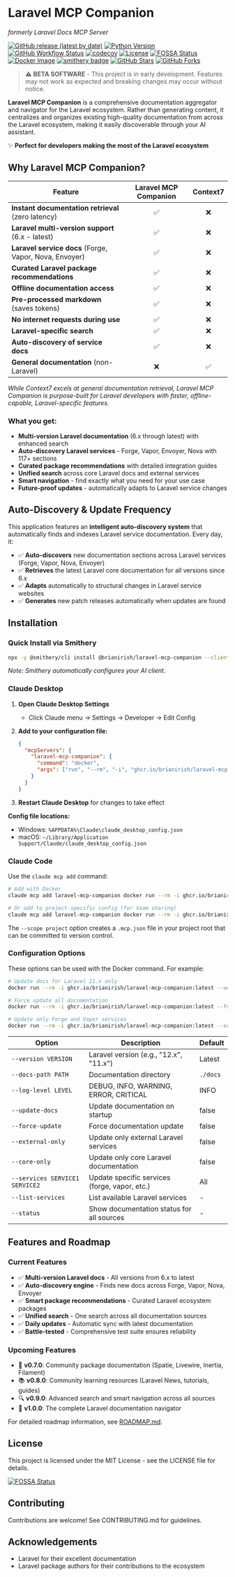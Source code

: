 # Laravel MCP Companion
*formerly Laravel Docs MCP Server*

[![GitHub release (latest by date)](https://img.shields.io/github/v/release/brianirish/laravel-mcp-companion)](https://github.com/brianirish/laravel-mcp-companion/releases)
[![Python Version](https://img.shields.io/badge/python-3.12%2B-blue)](https://www.python.org/downloads/)
[![GitHub Workflow Status](https://img.shields.io/github/actions/workflow/status/brianirish/laravel-mcp-companion/ci.yaml?branch=main&label=tests)](https://github.com/brianirish/laravel-mcp-companion/actions/workflows/ci.yaml)
[![codecov](https://codecov.io/gh/brianirish/laravel-mcp-companion/graph/badge.svg?token=VC93Y921KR)](https://codecov.io/gh/brianirish/laravel-mcp-companion)
[![License](https://img.shields.io/github/license/brianirish/laravel-mcp-companion)](https://github.com/brianirish/laravel-mcp-companion/blob/main/LICENSE)
[![FOSSA Status](https://app.fossa.com/api/projects/git%2Bgithub.com%2Fbrianirish%2Flaravel-mcp-companion.svg?type=shield)](https://app.fossa.com/projects/git%2Bgithub.com%2Fbrianirish%2Flaravel-mcp-companion?ref=badge_shield)
[![Docker Image](https://img.shields.io/badge/docker-ghcr.io-blue)](https://github.com/brianirish/laravel-mcp-companion/pkgs/container/laravel-mcp-companion)
[![smithery badge](https://smithery.ai/badge/@brianirish/laravel-mcp-companion)](https://smithery.ai/server/@brianirish/laravel-mcp-companion)
[![GitHub Stars](https://img.shields.io/github/stars/brianirish/laravel-mcp-companion?style=social)](https://github.com/brianirish/laravel-mcp-companion)
[![GitHub Forks](https://img.shields.io/github/forks/brianirish/laravel-mcp-companion?style=social)](https://github.com/brianirish/laravel-mcp-companion)


> ⚠️ **BETA SOFTWARE** - This project is in early development. Features may not work as expected and breaking changes may occur without notice.

**Laravel MCP Companion** is a comprehensive documentation aggregator and navigator for the Laravel ecosystem. Rather than generating content, it centralizes and organizes existing high-quality documentation from across the Laravel ecosystem, making it easily discoverable through your AI assistant.

✨ **Perfect for developers making the most of the Laravel ecosystem**

## Why Laravel MCP Companion?

| Feature | Laravel MCP Companion | Context7 |
|---------|:--------------------:|:--------:|
| **Instant documentation retrieval** (zero latency) | ✅ | ❌ |
| **Laravel multi-version support** (6.x - latest) | ✅ | ❌ |
| **Laravel service docs** (Forge, Vapor, Nova, Envoyer) | ✅ | ❌ |
| **Curated Laravel package recommendations** | ✅ | ❌ |
| **Offline documentation access** | ✅ | ❌ |
| **Pre-processed markdown** (saves tokens) | ✅ | ❌ |
| **No internet requests during use** | ✅ | ❌ |
| **Laravel-specific search** | ✅ | ❌ |
| **Auto-discovery of service docs** | ✅ | ❌ |
| **General documentation** (non-Laravel) | ❌ | ✅ |

*While Context7 excels at general documentation retrieval, Laravel MCP Companion is purpose-built for Laravel developers with faster, offline-capable, Laravel-specific features.*

### What you get:
- **Multi-version Laravel documentation** (6.x through latest) with enhanced search
- **Auto-discovery Laravel services** - Forge, Vapor, Envoyer, Nova with 117+ sections
- **Curated package recommendations** with detailed integration guides  
- **Unified search** across core Laravel docs and external services
- **Smart navigation** - find exactly what you need for your use case
- **Future-proof updates** - automatically adapts to Laravel service changes

## Auto-Discovery & Update Frequency

This application features an **intelligent auto-discovery system** that automatically finds and indexes Laravel service documentation. Every day, it:

- ✅ **Auto-discovers** new documentation sections across Laravel services (Forge, Vapor, Nova, Envoyer)  
- ✅ **Retrieves** the latest Laravel core documentation for all versions since 6.x
- ✅ **Adapts** automatically to structural changes in Laravel service websites
- ✅ **Generates** new patch releases automatically when updates are found

## Installation

### Quick Install via Smithery

```bash
npx -y @smithery/cli install @brianirish/laravel-mcp-companion --client claude
```

*Note: Smithery automatically configures your AI client.*

### Claude Desktop

1. **Open Claude Desktop Settings**
   - Click Claude menu → Settings → Developer → Edit Config

2. **Add to your configuration file:**
   ```json
   {
     "mcpServers": {
       "laravel-mcp-companion": {
         "command": "docker",
         "args": ["run", "--rm", "-i", "ghcr.io/brianirish/laravel-mcp-companion:latest"]
       }
     }
   }
   ```

3. **Restart Claude Desktop** for changes to take effect

**Config file locations:**
- Windows: `%APPDATA%\Claude\claude_desktop_config.json`
- macOS: `~/Library/Application Support/Claude/claude_desktop_config.json`

### Claude Code

Use the `claude mcp add` command:

```bash
# Add with Docker
claude mcp add laravel-mcp-companion docker run --rm -i ghcr.io/brianirish/laravel-mcp-companion:latest

# Or add to project-specific config (for team sharing)
claude mcp add laravel-mcp-companion docker run --rm -i ghcr.io/brianirish/laravel-mcp-companion:latest --scope project
```

The `--scope project` option creates a `.mcp.json` file in your project root that can be committed to version control.

### Configuration Options

These options can be used with the Docker command. For example:

```bash
# Update docs for Laravel 11.x only
docker run --rm -i ghcr.io/brianirish/laravel-mcp-companion:latest --version 11.x

# Force update all documentation
docker run --rm -i ghcr.io/brianirish/laravel-mcp-companion:latest --force-update

# Update only Forge and Vapor services
docker run --rm -i ghcr.io/brianirish/laravel-mcp-companion:latest --services forge vapor
```

| Option | Description | Default |
|--------|-------------|---------|
| `--version VERSION` | Laravel version (e.g., "12.x", "11.x") | Latest |
| `--docs-path PATH` | Documentation directory | `./docs` |
| `--log-level LEVEL` | DEBUG, INFO, WARNING, ERROR, CRITICAL | INFO |
| `--update-docs` | Update documentation on startup | false |
| `--force-update` | Force documentation update | false |
| `--external-only` | Update only external Laravel services | false |
| `--core-only` | Update only core Laravel documentation | false |
| `--services SERVICE1 SERVICE2` | Update specific services (forge, vapor, etc.) | All |
| `--list-services` | List available Laravel services | - |
| `--status` | Show documentation status for all sources | - |


## Features and Roadmap

### Current Features
- ✅ **Multi-version Laravel docs** - All versions from 6.x to latest
- ✅ **Auto-discovery engine** - Finds new docs across Forge, Vapor, Nova, Envoyer
- ✅ **Smart package recommendations** - Curated Laravel ecosystem packages
- ✅ **Unified search** - One search across all documentation sources
- ✅ **Daily updates** - Automatic sync with latest documentation
- ✅ **Battle-tested** - Comprehensive test suite ensures reliability

### Upcoming Features
- 🌟 **v0.7.0**: Community package documentation (Spatie, Livewire, Inertia, Filament)
- 📚 **v0.8.0**: Community learning resources (Laravel News, tutorials, guides)
- 🔍 **v0.9.0**: Advanced search and smart navigation across all sources
- 🚀 **v1.0.0**: The complete Laravel documentation navigator

For detailed roadmap information, see [ROADMAP.md](ROADMAP.md).

## License

This project is licensed under the MIT License - see the LICENSE file for details.

[![FOSSA Status](https://app.fossa.com/api/projects/git%2Bgithub.com%2Fbrianirish%2Flaravel-mcp-companion.svg?type=large)](https://app.fossa.com/projects/git%2Bgithub.com%2Fbrianirish%2Flaravel-mcp-companion?ref=badge_large)

## Contributing

Contributions are welcome! See CONTRIBUTING.md for guidelines.

## Acknowledgements

- Laravel for their excellent documentation
- Laravel package authors for their contributions to the ecosystem
